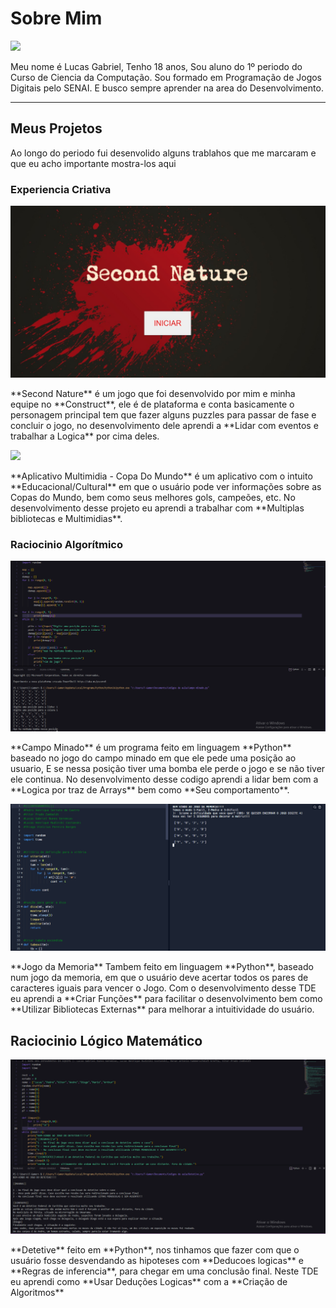 # Sobre Mim

<p> <img src="./imagens/perfil.jpg"></p>
Meu nome é Lucas Gabriel, Tenho 18 anos, Sou aluno do 1º periodo do Curso de Ciencia da Computação. Sou formado em Programação de Jogos Digitais pelo SENAI. E busco sempre aprender na area do Desenvolvimento.

<hr/>

## Meus Projetos
Ao longo do periodo fui desenvolido alguns trablahos que me marcaram e que eu acho importante mostra-los aqui

### Experiencia Criativa
<p> <img src="./imagens/game.jpg"></p>
**Second Nature** é um jogo que foi desenvolvido por mim e minha equipe no **Construct**, ele é de plataforma e conta basicamente o personagem principal tem que fazer alguns puzzles para passar de fase e concluir o jogo, no desenvolvimento dele aprendi a **Lidar com eventos e trabalhar a Logica** por cima deles.

<p> <img src="./imagens/processing.jpg"></p>
**Aplicativo Multimidia - Copa Do Mundo** é um aplicativo com o intuito **Educacional/Cultural** em que o usuário pode ver informações sobre as Copas do Mundo, bem como seus melhores gols, campeões, etc. No desenvolvimento desse projeto eu aprendi a trabalhar com **Multiplas bibliotecas e Multimidias**.

### Raciocinio Algorítmico
<p> <img src="./imagens/minado.png"></p>
**Campo Minado** é um programa feito em linguagem **Python** baseado no jogo do campo minado em que ele pede uma posição ao usuario, E se nessa posição tiver uma bomba ele perde o jogo e se não tiver ele continua. No desenvolvimento desse codigo aprendi a lidar bem com a **Logica por traz de Arrays** bem como **Seu comportamento**.

<p> <img src="./imagens/gmemory.png"></p>
**Jogo da Memoria** Tambem feito em linguagem **Python**, baseado num jogo da memoria, em que o usuário deve acertar todos os pares de caracteres iguais para vencer o Jogo. Com o desenvolvimento desse TDE eu aprendi a **Criar Funções** para facilitar o desenvolvimento bem como **Utilizar Bibliotecas Externas** para melhorar a intuitividade do usuário.

## Raciocinio Lógico Matemático
<p> <img src="./imagens/detetive.png"></p>
**Detetive** feito em **Python**, nos tinhamos que fazer com que o usuário fosse desvendando as hipoteses com **Deducoes logicas** e **Regras de inferencia**, para chegar em uma conclusão final. Neste TDE eu aprendi como **Usar Deduções Logicas** com a **Criação de Algoritmos**
